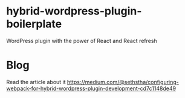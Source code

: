# hybrid-wordpress-plugin-boilerplate
WordPress plugin with the power of React and React refresh

# Blog
Read the article about it https://medium.com/@sethstha/configuring-webpack-for-hybrid-wordpress-plugin-development-cd7c1148de49
